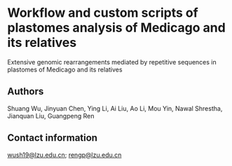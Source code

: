 # Workflow and custom scripts of plastomes analysis of Medicago and its relatives

Extensive genomic rearrangements mediated by repetitive sequences in plastomes of Medicago and its relatives

## Authors

Shuang Wu, Jinyuan Chen, Ying Li, Ai Liu, Ao Li, Mou Yin, Nawal Shrestha, Jianquan Liu, Guangpeng Ren

## Contact information

wush19@lzu.edu.cn; rengp@lzu.edu.cn
